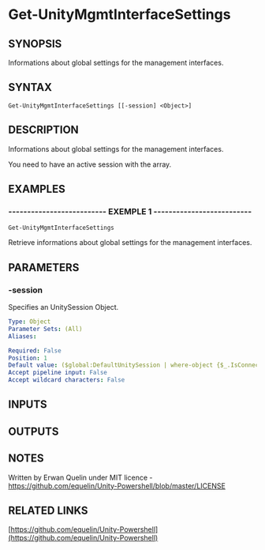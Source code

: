 # Get-UnityMgmtInterfaceSettings

## SYNOPSIS
Informations about global settings for the management interfaces.

## SYNTAX

```
Get-UnityMgmtInterfaceSettings [[-session] <Object>]
```

## DESCRIPTION
Informations about global settings for the management interfaces.
 
You need to have an active session with the array.

## EXAMPLES

### -------------------------- EXEMPLE 1 --------------------------
```
Get-UnityMgmtInterfaceSettings
```

Retrieve informations about global settings for the management interfaces.

## PARAMETERS

### -session
Specifies an UnitySession Object.

```yaml
Type: Object
Parameter Sets: (All)
Aliases: 

Required: False
Position: 1
Default value: ($global:DefaultUnitySession | where-object {$_.IsConnected -eq $true})
Accept pipeline input: False
Accept wildcard characters: False
```

## INPUTS

## OUTPUTS

## NOTES
Written by Erwan Quelin under MIT licence - https://github.com/equelin/Unity-Powershell/blob/master/LICENSE

## RELATED LINKS

[https://github.com/equelin/Unity-Powershell](https://github.com/equelin/Unity-Powershell)

